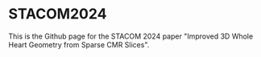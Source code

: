 # STACOM2024
This is the Github page for the STACOM 2024 paper "Improved 3D Whole Heart Geometry from Sparse CMR Slices".
